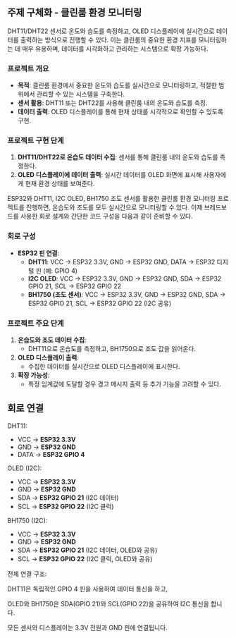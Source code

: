 ## 주제 구체화 - 클린룸 환경 모니터링

DHT11/DHT22 센서로 온도와 습도를 측정하고, OLED 디스플레이에 실시간으로 데이터를 출력하는 방식으로 진행할 수 있다. 이는 클린룸의 중요한 환경 지표를 모니터링하는 데 매우 유용하며, 데이터를 시각화하고 관리하는 시스템으로 확장 가능하다.

### **프로젝트 개요**

- **목적**: 클린룸 환경에서 중요한 온도와 습도를 실시간으로 모니터링하고, 적절한 범위에서 관리할 수 있는 시스템을 구축한다.
- **센서 활용**: DHT11 또는 DHT22를 사용해 클린룸 내의 온도와 습도를 측정.
- **데이터 출력**: OLED 디스플레이를 통해 현재 상태를 시각적으로 확인할 수 있도록 구현.

### **프로젝트 구현 단계**

1. **DHT11/DHT22로 온습도 데이터 수집**: 센서를 통해 클린룸 내의 온도와 습도를 측정한다.
2. **OLED 디스플레이에 데이터 출력**: 실시간 데이터를 OLED 화면에 표시해 사용자에게 현재 환경 상태를 보여준다.

ESP32와 DHT11, I2C OLED, BH1750 조도 센서를 활용한 클린룸 환경 모니터링 프로젝트를 진행하면, 온습도와 조도를 모두 실시간으로 모니터링할 수 있다. 이제 브레드보드를 사용한 회로 설계와 간단한 코드 구성을 다음과 같이 준비할 수 있다.

### **회로 구성**

- **ESP32 핀 연결**:
    - **DHT11**: VCC → ESP32 3.3V, GND → ESP32 GND, DATA → ESP32 디지털 핀 (예: GPIO 4)
    - **I2C OLED**: VCC → ESP32 3.3V, GND → ESP32 GND, SDA → ESP32 GPIO 21, SCL → ESP32 GPIO 22
    - **BH1750 (조도 센서)**: VCC → ESP32 3.3V, GND → ESP32 GND, SDA → ESP32 GPIO 21, SCL → ESP32 GPIO 22 (I2C 공유)

### **프로젝트 주요 단계**

1. **온습도와 조도 데이터 수집**:
    - DHT11으로 온습도를 측정하고, BH1750으로 조도 값을 읽어온다.
2. **OLED 디스플레이 출력**:
    - 수집한 데이터를 실시간으로 OLED 디스플레이에 표시한다.
3. **확장 가능성**:
    - 특정 임계값에 도달할 경우 경고 메시지 출력 등 추가 기능을 고려할 수 있다.

## 회로 연결

DHT11:

- VCC → **ESP32 3.3V**
- GND → **ESP32 GND**
- DATA → **ESP32 GPIO 4**

OLED (I2C):

- VCC → **ESP32 3.3V**
- GND → **ESP32 GND**
- SDA → **ESP32 GPIO 21** (I2C 데이터)
- SCL → **ESP32 GPIO 22** (I2C 클럭)

BH1750 (I2C):

- VCC → **ESP32 3.3V**
- GND → **ESP32 GND**
- SDA → **ESP32 GPIO 21** (I2C 데이터, OLED와 공유)
- SCL → **ESP32 GPIO 22** (I2C 클럭, OLED와 공유)

전체 연결 구조:

DHT11은 독립적인 GPIO 4 핀을 사용하여 데이터 통신을 하고,

OLED와 BH1750은 SDA(GPIO 21)와 SCL(GPIO 22)을 공유하여 I2C 통신을 합니다.

모든 센서와 디스플레이는 3.3V 전원과 GND 핀에 연결됩니다.
